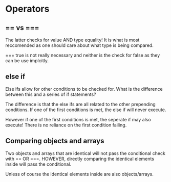 # Operators

## == vs ===

The latter checks for value AND type equality! It is what is most reccomended as one should care about what type is being compared. 

=== true is not really necessary and neither is the check for false as they can be use implcitly.

## else if

Else ifs allow for other conditions to be checked for.  What is the difference between this and a series of if statements?

The difference is that the else ifs are all related to the other prepending conditions. If one of the first conditions is met, the else if will never execute. 

However if one of the first conditions is met, the seperate if may also execute! There is no reliance on the first condition failing. 

## Comparing objects and arrays

Two objects and arrays that are identical will not pass the conditional check with == OR ===. HOWEVER, directly comparing the identical elements inside will pass the conditional. 

Unless of course the identical elements inside are also objects/arrays. 
